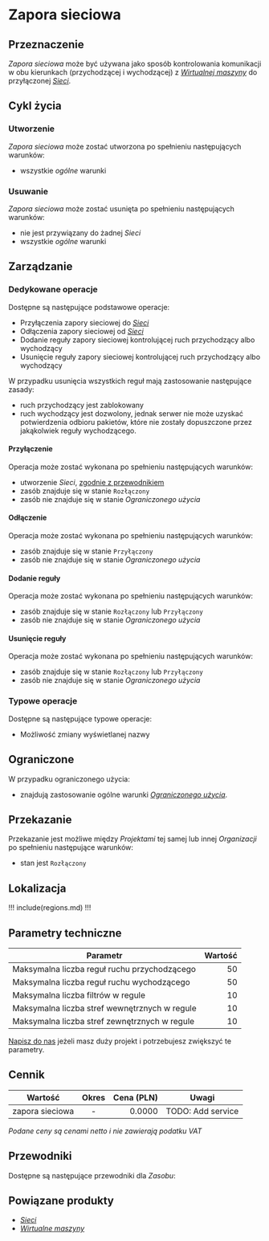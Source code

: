 # Zapora sieciowa

## Przeznaczenie

*Zapora sieciowa* może być używana jako sposób kontrolowania komunikacji w obu kierunkach (przychodzącej i wychodzącej) z *[Wirtualnej maszyny]()* do przyłączonej *[Sieci]()*.

## Cykl życia

### Utworzenie

*Zapora sieciowa* może zostać utworzona po spełnieniu następujących warunków:

 * wszystkie *ogólne* warunki

### Usuwanie

*Zapora sieciowa* może zostać usunięta po spełnieniu następujących warunków:

 * nie jest przywiązany do żadnej *Sieci*
 * wszystkie *ogólne* warunki

## Zarządzanie

### Dedykowane operacje

Dostępne są następujące podstawowe operacje:

 * Przyłączenia zapory sieciowej do *[Sieci](/resource/networking/network.md)*
 * Odłączenia zapory sieciowej od *[Sieci](/resource/networking/network.md)*
 * Dodanie reguły zapory sieciowej kontrolującej ruch przychodzący albo wychodzący
 * Usunięcie reguły zapory sieciowej kontrolującej ruch przychodzący albo wychodzący

W przypadku usunięcia wszystkich reguł mają zastosowanie następujące zasady:

 * ruch przychodzący jest zablokowany
 * ruch wychodzący jest dozwolony, jednak serwer nie może uzyskać potwierdzenia odbioru pakietów, które nie zostały dopuszczone przez jakąkolwiek reguły wychodzącego.

#### Przyłączenie

Operacja może zostać wykonana po spełnieniu następujących warunków: 

* utworzenie *Sieci*, [zgodnie z przewodnikiem](/guide/networking/network/creating.md)
* zasób znajduje się w stanie ```Rozłączony```
* zasób nie znajduje się w stanie *Ograniczonego użycia*

#### Odłączenie

Operacja może zostać wykonana po spełnieniu następujących warunków: 

* zasób znajduje się w stanie ```Przyłączony```
* zasób nie znajduje się w stanie *Ograniczonego użycia*

#### Dodanie reguły

Operacja może zostać wykonana po spełnieniu następujących warunków: 

* zasób znajduje się w stanie ```Rozłączony``` lub ```Przyłączony```
* zasób nie znajduje się w stanie *Ograniczonego użycia*

#### Usunięcie reguły

Operacja może zostać wykonana po spełnieniu następujących warunków: 

* zasób znajduje się w stanie ```Rozłączony``` lub ```Przyłączony```
* zasób nie znajduje się w stanie *Ograniczonego użycia*

### Typowe operacje

Dostępne są następujące typowe operacje:

 * Możliwość zmiany wyświetlanej nazwy

## Ograniczone 

W przypadku ograniczonego użycia:

 * znajdują zastosowanie ogólne warunki *[Ograniczonego użycia](/platform/resource.md#ograniczonego-uzycia)*.

## Przekazanie

Przekazanie jest możliwe między *Projektami* tej samej lub innej *Organizacji* po spełnieniu następujące warunków:

 * stan jest ``Rozłączony``

## Lokalizacja

!!! include(regions.md) !!!

## Parametry techniczne

Parametr                                      | Wartość 
--------------------------------------------- | ------:
Maksymalna liczba reguł ruchu przychodzącego  | 50
Maksymalna liczba reguł ruchu wychodzącego    | 50
Maksymalna liczba filtrów w regule            | 10 
Maksymalna liczba stref wewnętrznych w regule | 10
Maksymalna liczba stref zewnętrznych w regule | 10

[Napisz do nas](/TODO) jeżeli masz duży projekt i potrzebujesz zwiększyć te parametry.

## Cennik

Wartość         | Okres  | Cena (PLN) | Uwagi
--------------- | :----: | ---------: | ----
zapora sieciowa |   -    |     0.0000 | TODO: Add service

*Podane ceny są cenami netto i nie zawierają podatku VAT*

## Przewodniki

Dostępne są następujące przewodniki dla *Zasobu*:

<PageList path_re="guide/networking/firewall/"/>

## Powiązane produkty

* *[Sieci]()*
* *[Wirtualne maszyny]()*